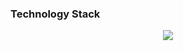 ### Technology Stack

<div align="center">
  <a href="https://skillicons.dev">
    <img src="https://skillicons.dev/icons?i=java,spring,mysql,postgres,docker,js,react,aws,hibernate" />
  </a>
</div>
